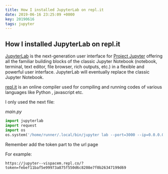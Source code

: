 ```yaml
---
title: How I installed JupyterLab on repl.it
date: 2019-06-16 23:25:09 +0000
key: 20190616
tags: jupyter
---
```


## How I installed JupyterLab on repl.it

[JupyterLab](http://jupyterlab.readthedocs.io/en/stable/) is the next-generation user interface for [Project Jupyter](https://jupyter.org) offering
all the familiar building blocks of the classic Jupyter Notebook (notebook,
terminal, text editor, file browser, rich outputs, etc.) in a flexible and
powerful user interface.
JupyterLab will eventually replace the classic Jupyter Notebook.

[repl.it](https://repl.it/) is an online compiler used for compiling and running codes of various languages like Python , javascript etc.

I only used the next file:

*main.py*

```python
import jupyterlab
import request
import os 
os.system('/home/runner/.local/bin/jupyter lab --port=3000 --ip=0.0.0.0 --no-browser')
```

Remember add the token part to the url page

For example:

```
https://jupyter--vispacem.repl.co/?token=febef11baf5e99973a875f550d6c8208e7f0b26347199d69
```

